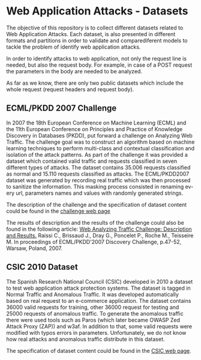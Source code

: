 # Web Application Attacks - Datasets

The objective of this repository is to collect different datasets related to Web Application Attacks. Each dataset, is also presented in different formats and partitions in order to validate and comparediferent models to tackle the problem of identify web application attacks.

In order to identify attacks to web application, not only the request line is needed, but also the request body. For example, in case of a POST request the parameters in the body are needed to be analyzed.

As far as we know, there are only two public datasets which include the whole request (request headers and request body).

## ECML/PKDD 2007 Challenge
In 2007 the 18th European Conference on Machine Learning (ECML) and the 11th European Conference on Principles and Practice of Knowledge Discovery in Databases (PKDD), put forward a challenge on Analyzing Web Traffic. The challenge goal was to construct an algorithm based on machine learning techniques to perform multi-class and contextual classification and isolation of the attack patterns. As part of the challenge it was provided a dataset which contained valid traffic and requests classified in seven different types of attacks. The dataset contains 35.006 requests classified as normal and 15.110 requests classified as attacks. The ECML/PKDD2007 dataset was generated by recording real traffic which was then processed to sanitize the information. This masking process consisted in renaming ev- ery url, parameters names and values with randomly generated strings.

The description of the challenge and the specification of dataset content could be found in the [challenge web page](http://www.lirmm.fr/pkdd2007-challenge/index.html "Attack Challenge - ECML/PKDD Workshop") 

The results of description and the results of the challenge could also be found in the following article:
[Web Analyzing Traffic Challenge: Description and Results.](https://hal-lirmm.ccsd.cnrs.fr/lirmm-00168955) Raissi C., Brissaud J., Dray G., Poncelet P., Roche M., Teisseire M. In proceedings of ECML/PKDD'2007 Discovery Challenge, p.47-52, Warsaw, Poland, 2007. 

## CSIC 2010 Dataset  
The Spanish Research National Council (CSIC) developed in 2010 a dataset to test web application attack protection systems. The dataset is tagged in Normal Traffic and Anomalous Traffic. It was developed automatically based on real request to an e-commerce application. The dataset contains 36000 valid requests for training, other 36000 request for testing and 25000 requests of anomalous traffic. To generate the anomalous traffic there were used tools such as Paros (which later became OWASP Zed Attack Proxy (ZAP)) and w3af. In addition to that, some valid requests were modified with typos errors in parameters. Unfortunately, we do not know how real attacks and anomalous traffic distribute in this dataset. 

The specification of dataset content could be found in the [CSIC web page](http://www.isi.csic.es/dataset/ "HTTP DATASET CSIC 2010").
